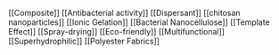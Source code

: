[[Composite]]
[[Antibacterial activity]]
[[Dispersant]]
[[chitosan nanoparticles]]
[[Ionic Gelation]]
[[Bacterial Nanocellulose]]
[[Template Effect]]
[[Spray-drying]]
[[Eco-friendly]]
[[Multifunctional]]
[[Superhydrophilic]]
[[Polyester Fabrics]]
